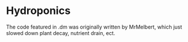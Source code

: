 # Hydroponics

The code featured in .dm was originally written by MrMelbert, which just slowed down plant decay, nutrient drain, ect.

